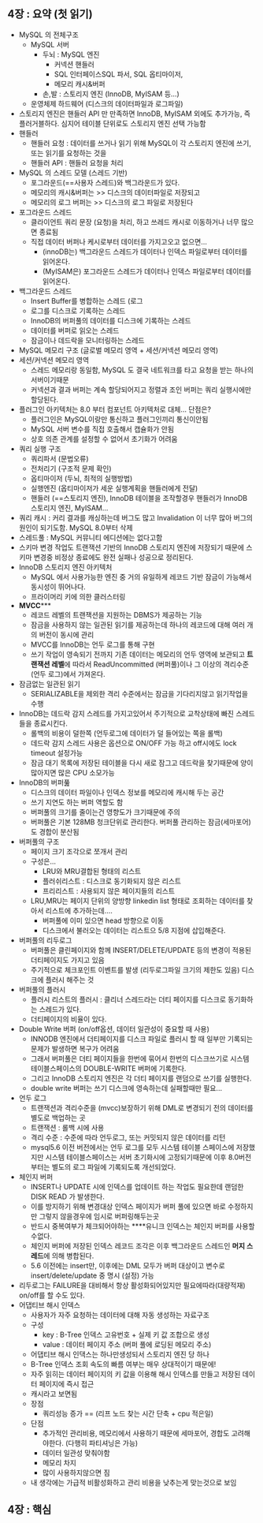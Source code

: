## 4장 : 요약 (첫 읽기)

- MySQL 의 전체구조
    - MySQL 서버
        - 두뇌 : MySQL 엔진
            - 커넥션 핸들러
            - SQL 인터페이스SQL 파서, SQL 옵티마이저,
            - 메모리 캐시&버퍼
        - 손,발 : 스토리지 엔진 (InnoDB, MyISAM 등…)
    - 운영체제 하드웨어 (디스크의 데이터파일과 로그파일)
- 스토리지 엔진은 핸들러 API 만 만족하면 InnoDB, MyISAM 외에도 추가가능, 즉 플러거블하다. 심지어 테이블 단위로도 스토리지 엔진 선택 가능함
- 핸들러
    - 핸들러 요청 : 데이터를 쓰거나 읽기 위해 MySQL이 각 스토리지 엔진에 쓰기, 또는 읽기를 요청하는 것을
    - 핸들러 API : 핸들러 요청을 처리
- MySQL 의 스레드 모델 (스레드 기반)
    - 포그라운드(==사용자 스레드)와 백그라운드가 있다.
    - 메모리의 캐시&버퍼는 >> 디스크의 데이터파일로 저장되고
    - 메모리의 로그 버퍼는 >> 디스크의 로그 파일로 저장된다
- 포그라운드 스레드
    - 클라이언트 쿼리 문장 (요청)을 처리, 하고 쓰레드 캐시로 이동하거나 너무 많으면 종료됨
    - 직접 데이터 버퍼나 케시로부터 데이터를 가지고오고 없으면…
        - (innoDB는) 백그라운드 스레드가 데이터나 인덱스 파일로부터 데이터를 읽어온다.
        - (MyISAM은)  포그라운드 스레드가 데이터나 인덱스 파일로부터 데이터를 읽어온다.
- 백그라운드 스레드
    - Insert Buffer를 병합하는 스레드 (로그
    - 로그를 디스크로 기록하는 스레드
    - InnoDB의 버퍼풀의 데이터를 디스크에 기록하는 스레드
    - 데이터를 버퍼로 읽오는 스레드
    - 잠금이나 데드락을 모니터링하는 스레드
- MySQL 메모리 구조 (글로벌 메모리 영역 + 세션/커넥션 메모리 영역)
- 세션/커넥션 메모리 영역
    - 스레드 메모리랑 동일함, MySQL 도 결국 네트워크를 타고 요청을 받는 하나의 서버이기때문
    - 커넥션과 결과 버퍼는 계속 할당되어지고 정렬과 조인 버퍼는 쿼리 실행시에만 할당된다.
- 플러그인 아키텍처는 8.0 부터 컴포넌트 아키텍처로 대체… 단점은?
    - 플러그인은 MySQL이랑만 통신하고 플러그인끼리 통신이안됨
    - MySQL 서버 변수를 직접 호출해서 캡슐화가 안됨
    - 상호 의존 관계를 설정할 수 없어서 초기화가 어려움
- 쿼리 실행 구조
    - 쿼리파서 (문법오류)
    - 전처리기 (구조적 문제 확인)
    - 옵티마이저 (두뇌, 최적의 실행방법)
    - 실행엔진 (옵티마이저가 세운 실행계획을 핸들러에게 전달)
    - 핸들러 (==스토리지 엔진), InnoDB 테이블을 조작할경우 핸들러가 InnoDB 스토리지 엔진, MyISAM…
- 쿼리 캐시 : 커리 결과를 캐싱하는데 버그도 많고 Invalidation 이 너무 많아 버그의 원인이 되기도함. MySQL 8.0부터 삭제
- 스레드풀 : MySQL 커뮤니티 에디션에는 없다고함
- 스키마 변경 작업도 트랜잭션 기반의 InnoDB 스토리지 엔진에 저장되기 때문에 스키마 변경중 비정상 종료에도 완전 실패나 성공으로 정리된다.
- InnoDB 스토리지 엔진 아키텍처
    - MySQL 에서 사용가능한 엔진 중 거의 유일하게 레코드 기반 잠금이 가능해서 동시성이 뛰어나다.
    - 프라이머리 키에 의한 클러스터링
- **MVCC*****
    - 레코드 레벨의 트랜잭션을 지원하는 DBMS가 제공하는 기능
    - 잠금을 사용하지 않는 일관된 읽기를 제공하는데 하나의 레코드에 대해 여러 개의 버전이 동시에 관리
    - MVCC를 InnoDB는 언두 로그를 통해 구현
    - 쓰기 작업이 영속되기 전까지 기존 데이터는 메모리의 언두 영역에 보관되고 **트랜잭션 레벨**에 따라서 ReadUncommitted \(버퍼풀)이나 그 이상의 격리수준 \(언두 로그)에서 가져온다.
- 잠금없는 일관된 읽기
    - SERIALIZABLE을 제외한 격리 수준에서는 잠금을 기다리지않고 읽기작업을 수행
- InnoDB는 데드락 감지 스레드를 가지고있어서 주기적으로 교착상태에 빠진 스레드들을 종료시킨다.
    - 롤백의 비용이 덜한쪽 \(언두로그에 데이터가 덜 들어있는 쪽을 롤백)
    - 데드락 감지 스레드 사용은 옵션으로 ON/OFF 가능 하고 off시에도 lock timeout 설정가능
    - 잠금 대기 목록에 저장된 테이블을 다시 새로 잠그고 데드락을 찾기때문에 양이 많아지면 많은 CPU 소모가능
- InnoDB의 버퍼풆
    - 디스크의 데이터 파일이나 인덱스 정보를 메모리에 캐시해 두는 공간
    - 쓰기 지연도 하는 버퍼 역할도 함
    - 버퍼풀의 크기를 줄이는건 영향도가 크기때문에 주의
    - 버퍼풀은 기본 128MB 청크단위로 관리한다. 버퍼풀 관리하는 잠금\(세마포어) 도 경합이 분산됨
- 버퍼풀의 구조
    - 페이지 크기 조각으로 쪼개서 관리
    - 구성은...
        - LRU와 MRU결합된 형태의 리스트
        - 플러쉬리스트 : 디스크로 동기화되지 않은 리스트
        - 프리리스트 : 사용되지 않은 페이지들의 리스트
    - LRU,MRU는 페이지 단위의 양방향 linkedin list 형태로 조회하는 데이터를 찾아서 리스트에 추가하는데....
        - 버퍼풀에 이미 있으면 head 방향으로 이동
        - 디스크에서 불러오는 데이터는 리스트으 5/8 지점에 삽입해준다.
- 버퍼풀의 리두로그
    - 버퍼풀은 클린페이지와 함께 INSERT/DELETE/UPDATE 등의 변경이 적용된 더티페이지도 가지고 있음
    - 주기적으로 체크포인트 이벤트를 발생 \(리두로그파일 크기의 제한도 있음) 디스크에 플러시 해주는 것
- 버퍼풀의 플러시
    - 플러시 리스트의 플러시 : 클리너 스레드라는 더티 페이지를 디스크로 동기화하는 스레드가 있다.
    - 더티페이지의 비율이 있다.
- Double Write 버퍼 \(on/off옵션, 데이터 일관성이 중요할 때 사용)
    - INNODB 엔진에서 더티페이지를 디스크 파일로 플러시 할 때 일부만 기록되는 문제가 발생하면 복구가 어려움
    - 그래서 버퍼풀은 더티 페이지들을 한번에 묶어서 한번의 디스크쓰기로 시스템 테이블스페이스의 DOUBLE-WRITE 버퍼에 기록한다.
    - 그리고 InnoDB 스토리지 엔진은 각 더티 페이지를 랜덤으로 쓰기를 실행한다.
    - double write 버퍼는 쓰기 디스크에 영속하는데 실패할때만 필요...
- 언두 로그
    - 트랜잭션과 격리수준을 \(mvcc)보장하기 위해 DML로 변경되기 전의 데이터를 별도로 백업하는 곳
    - 트랜잭션 : 롤백 시에 사용
    - 격리 수준 : 수준에 따라 언두로그, 또는 커밋되지 않은 데이터를 리턴
    - mysql5.6 이전 버전에서는 언두 로그를 모두 시스템 테이블 스페이스에 저장했지만 시스템 테이블스페이스는 서버 초기화시에 고정되기때문에 이후 8.0버전 부터는 별도의 로그 파일에 기록되도록 개선되었다.
- 체인지 버퍼
    - INSERT나 UPDATE 시에 인덱스를 업데이트 하는 작업도 필요한데 랜덤한 DISK READ 가 발생한다.
    - 이를 방지하기 위해 변경대상 인덱스 페이지가 버퍼 풀에 있으면 바로 수정하지만 그렇지
      않을경우에 임시로 버퍼링해두는곳
    - 반드시 중복여부가 체크되어야하는 ****유니크 인덱스는 체인지 버퍼를 사용할 수없다.
    - 체인지 버퍼에 저장된 인덱스 레코드 조각은 이후 백그라운드 스레드인 **머지 스레드**에 의해 병합된다.
    - 5.6 이전에는 insert만, 이후에는 DML 모두가 버퍼 대상이고 변수로 insert/delete/update 중 명시 \(설정) 가능
- 리두로그는 FAILURE을 대비해서 항상 활성화되어있지만 필요에따라\(대량적재) on/off를 할 수도 있다.
- 어댑티브 해시 인덱스
    - 사용자가 자주 요청하는 데이터에 대해 자동 생성하는 자료구조
    - 구성
        - key : B-Tree 인덱스 고유번호 + 실제 키 값 조합으로 생성
        - value : 데이터 페이지 주소 \(버퍼 풀에 로딩된 메모리 주소)
    - 어댑티브 해시 인댁스는 하나만생성되서 스토리지 엔진 당 하나
    - B-Tree 인덱스 조회 속도의 빠름 여부는 매우 상대적이기 때문에!
    - 자주 읽히는 데이터 페이지의 키 값을 이용해 해시 인덱스를 만들고 저장된 데이터 페이지에 즉시 접근
    - 캐시라고 보면됨
    - 장점
        - 쿼리성능 증가 == \(리프 노드 찾는 시간 단축 + cpu 적은일)
    - 단점
      - 추가적인 관리비용, 메모리에서 사용하기 때문에 세마포어, 경합도 고려해야한다. \(다행히 파티셔닝은 가능)
      - 데이터 일관성 맞춰야함
      - 메모리 차지
      - 많이 사용하지않으면 짐
    - 내 생각에는 가급적 비활성화하고 관리 비용을 낮추는게 맞는것으로 보임

## 4장 : 핵심

